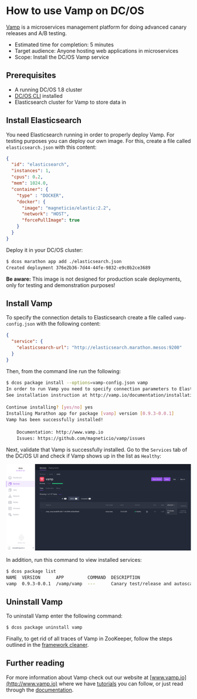 # How to use Vamp on DC/OS 

[Vamp](http://www.vamp.io) is a microservices management platform for doing advanced canary releases and A/B testing.

- Estimated time for completion: 5 minutes
- Target audience: Anyone hosting web applications in microservices
- Scope: Install the DC/OS Vamp service


## Prerequisites

- A running DC/OS 1.8 cluster
- [DC/OS CLI](https://dcos.io/docs/1.8/usage/cli/install/) installed
- Elasticsearch cluster for Vamp to store data in

## Install Elasticsearch

You need Elasticsearch running in order to properly deploy Vamp. For testing purposes you can deploy our own image. For this, create a file called `elasticsearch.json` with this content:

```json
{
  "id": "elasticsearch",
  "instances": 1,
  "cpus": 0.2,
  "mem": 1024.0,
  "container": {
    "type" : "DOCKER",
    "docker": {
      "image": "magneticio/elastic:2.2",
      "network": "HOST",
      "forcePullImage": true
    }
  }
}
```

Deploy it in your DC/OS cluster:

```bash
$ dcos marathon app add ./elasticsearch.json
Created deployment 376e2b36-7d44-44fe-9832-e9c0b2ce3689
```

**Be aware:** This image is not designed for production scale deployments, only for testing and demonstration purposes! 


## Install Vamp

To specify the connection details to Elasticsearch create a file called `vamp-config.json` with the following content:

```json
{
  "service": {
    "elasticsearch-url": "http://elasticsearch.marathon.mesos:9200"
  }
}
```

Then, from the command line run the following:

```bash
$ dcos package install --options=vamp-config.json vamp
In order to run Vamp you need to specify connection parameters to Elasticsearch.
See installation instruction at http://vamp.io/documentation/installation/dcos/

Continue installing? [yes/no] yes
Installing Marathon app for package [vamp] version [0.9.3-0.0.1]
Vamp has been successfully installed!

    Documentation: http://www.vamp.io
    Issues: https://github.com/magneticio/vamp/issues
```

Next, validate that Vamp is successfully installed. Go to the `Services` tab of the DC/OS UI and check if Vamp shows up in the list as `Healthy`:

![Services](img/services.png)

In addition, run this command to view installed services:

```bash
$ dcos package list
NAME  VERSION      APP         COMMAND  DESCRIPTION                                             
vamp  0.9.3-0.0.1  /vamp/vamp  ---      Canary test/release and autoscaling platform for DC/OS  

```


## Uninstall Vamp

To uninstall Vamp enter the following command:

```bash
$ dcos package uninstall vamp
```

Finally, to get rid of all traces of Vamp in ZooKeeper, follow the steps outlined in the [framework cleaner](https://docs.mesosphere.com/1.8/usage/managing-services/uninstall/#framework-cleaner).


## Further reading

For more information about Vamp check out our website at [www.vamp.io](http://www.vamp.io) where we have [tutorials](http://vamp.io/documentation/tutorials/) you can follow, or just read through the [documentation](http://vamp.io/documentation/how-vamp-works/architecture-and-components/).
